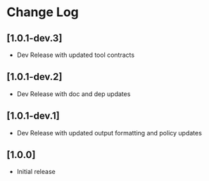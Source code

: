 # Change Log

## [1.0.1-dev.3]

- Dev Release with updated tool contracts

## [1.0.1-dev.2]

- Dev Release with doc and dep updates

## [1.0.1-dev.1]

- Dev Release with updated output formatting and policy updates

## [1.0.0]

- Initial release
